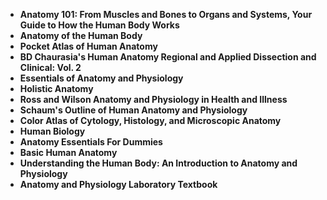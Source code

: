 <ul>
 <li><b><a target="_blank" href="https://github.com/manjunath5496/Human-Anatomy-Books/blob/master/um(1).pdf" style="text-decoration:none;">Anatomy 101: From Muscles and Bones to Organs and Systems, Your Guide to How the Human Body Works</a></b></li>
  
<li><b><a target="_blank" href="https://github.com/manjunath5496/Human-Anatomy-Books/blob/master/um(2).pdf" style="text-decoration:none;">Anatomy of the Human Body</a></b></li>  
  
<li><b><a target="_blank" href="https://github.com/manjunath5496/Human-Anatomy-Books/blob/master/um(3).pdf" style="text-decoration:none;">Pocket Atlas of Human Anatomy</a></b></li>
                               
 <li><b><a target="_blank" href="https://github.com/manjunath5496/Human-Anatomy-Books/blob/master/um(4).pdf" style="text-decoration:none;">BD Chaurasia's Human Anatomy Regional and Applied Dissection and Clinical: Vol. 2</a></b></li>                              
<li><b><a target="_blank" href="https://github.com/manjunath5496/Human-Anatomy-Books/blob/master/um(5).pdf" style="text-decoration:none;"> Essentials of Anatomy and Physiology  </a></b></li>
 <li><b><a target="_blank" href="https://github.com/manjunath5496/Human-Anatomy-Books/blob/master/um(6).pdf" style="text-decoration:none;">Holistic Anatomy</a></b></li>
                <li><b><a target="_blank" href="https://github.com/manjunath5496/Human-Anatomy-Books/blob/master/um(7).pdf" style="text-decoration:none;">Ross and Wilson Anatomy and Physiology in Health and Illness </a></b></li>                                
         <li><b><a target="_blank" href="https://github.com/manjunath5496/Human-Anatomy-Books/blob/master/um(8).pdf" style="text-decoration:none;">Schaum's Outline of Human Anatomy and Physiology</a></b></li>                                 

<li><b><a target="_blank" href="https://github.com/manjunath5496/Human-Anatomy-Books/blob/master/um(9).rar" style="text-decoration:none;">Color Atlas of Cytology, Histology, and Microscopic Anatomy</a></b></li>

  <li><b><a target="_blank" href="https://github.com/manjunath5496/Human-Anatomy-Books/blob/master/um(10).rar" style="text-decoration:none;">Human Biology</a></b></li> 

<li><b><a target="_blank" href="https://github.com/manjunath5496/Human-Anatomy-Books/blob/master/um(11).pdf" style="text-decoration:none;">Anatomy Essentials For Dummies</a></b></li>                          

  <li><b><a target="_blank" href="https://github.com/manjunath5496/Human-Anatomy-Books/blob/master/um(12).pdf" style="text-decoration:none;">Basic Human Anatomy</a></b></li> 
  
  <li><b><a target="_blank" href="https://github.com/manjunath5496/Human-Anatomy-Books/blob/master/um(13).PDF" style="text-decoration:none;">Understanding the Human Body: An Introduction to Anatomy and Physiology</a></b></li>                          

  <li><b><a target="_blank" href="https://github.com/manjunath5496/Human-Anatomy-Books/blob/master/um(14).pdf" style="text-decoration:none;">Anatomy and Physiology Laboratory Textbook</a></b></li> 

</ul>                           
